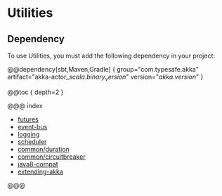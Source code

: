 # Utilities

## Dependency

To use Utilities, you must add the following dependency in your project:

@@dependency[sbt,Maven,Gradle] {
  group="com.typesafe.akka"
  artifact="akka-actor_$scala.binary_version$"
  version="$akka.version$"
}

@@toc { depth=2 }

@@@ index

* [futures](futures.md)
* [event-bus](event-bus.md)
* [logging](logging.md)
* [scheduler](scheduler.md)
* [common/duration](common/duration.md)
* [common/circuitbreaker](common/circuitbreaker.md)
* [java8-compat](java8-compat.md)
* [extending-akka](extending-akka.md)

@@@
